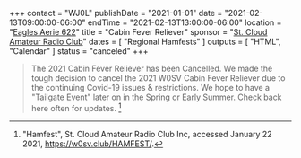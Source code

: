 +++
contact = "WJ0L"
publishDate = "2021-01-01"
date = "2021-02-13T09:00:00-06:00"
endTime = "2021-02-13T13:00:00-06:00"
location = "[Eagles Aerie 622](https://goo.gl/maps/e6hpsaugh4u8w6wA9)"
title = "Cabin Fever Reliever"
sponsor = "[St. Cloud Amateur Radio Club](https://w0sv.club/)"
dates = [ "Regional Hamfests" ]
outputs = [ "HTML", "Calendar" ]
status = "canceled"
+++
>The 2021 Cabin Fever Reliever has been Cancelled. We made the tough
>decision to cancel the 2021 W0SV Cabin Fever Reliever due to the
>continuing Covid-19 issues & restrictions. We hope to have a "Tailgate
>Event" later on in the Spring or Early Summer. Check back here often
>for updates. [^1]

[^1]: "Hamfest", St. Cloud Amateur Radio Club Inc, accessed January 22 2021, https://w0sv.club/HAMFEST/.
